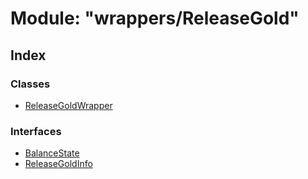 # Module: "wrappers/ReleaseGold"

## Index

### Classes

* [ReleaseGoldWrapper](../classes/_wrappers_releasegold_.releasegoldwrapper.md)

### Interfaces

* [BalanceState](../interfaces/_wrappers_releasegold_.balancestate.md)
* [ReleaseGoldInfo](../interfaces/_wrappers_releasegold_.releasegoldinfo.md)
